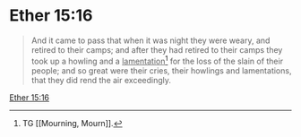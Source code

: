 # Ether 15:16

> And it came to pass that when it was night they were weary, and retired to their camps; and after they had retired to their camps they took up a howling and a <u>lamentation</u>[^a] for the loss of the slain of their people; and so great were their cries, their howlings and lamentations, that they did rend the air exceedingly.

[Ether 15:16](https://www.churchofjesuschrist.org/study/scriptures/bofm/ether/15?lang=eng&id=p16#p16)


[^a]: TG [[Mourning, Mourn]].
